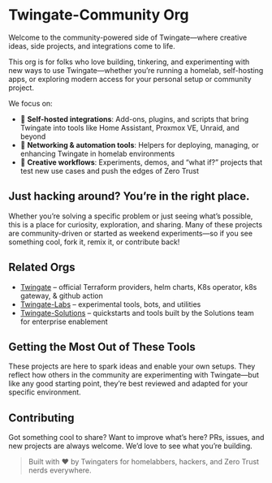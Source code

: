 # Twingate-Community Org

Welcome to the community-powered side of Twingate—where creative ideas, side projects, and integrations come to life.

This org is for folks who love building, tinkering, and experimenting with new ways to use Twingate—whether you’re running a homelab, self-hosting apps, or exploring modern access for your personal setup or community project.

We focus on:

- 🧩 **Self-hosted integrations**: Add-ons, plugins, and scripts that bring Twingate into tools like Home Assistant, Proxmox VE, Unraid, and beyond
- 🔌 **Networking & automation tools**: Helpers for deploying, managing, or enhancing Twingate in homelab environments
- 🧪 **Creative workflows**: Experiments, demos, and “what if?” projects that test new use cases and push the edges of Zero Trust

## Just hacking around? You’re in the right place.

Whether you’re solving a specific problem or just seeing what’s possible, this is a place for curiosity, exploration, and sharing. Many of these projects are community-driven or started as weekend experiments—so if you see something cool, fork it, remix it, or contribute back!

## Related Orgs

- [Twingate](https://github.com/twingate) – official Terraform providers, helm charts, K8s operator, k8s gateway, & github action  
- [Twingate-Labs](https://github.com/twingate-labs) – experimental tools, bots, and utilities  
- [Twingate-Solutions](https://github.com/twingate-solutions) – quickstarts and tools built by the Solutions team for enterprise enablement

## Getting the Most Out of These Tools

These projects are here to spark ideas and enable your own setups. They reflect how others in the community are experimenting with Twingate—but like any good starting point, they’re best reviewed and adapted for your specific environment.

## Contributing

Got something cool to share? Want to improve what’s here? PRs, issues, and new projects are always welcome. We’d love to see what you’re building.

> Built with ❤️ by Twingaters for homelabbers, hackers, and Zero Trust nerds everywhere.
